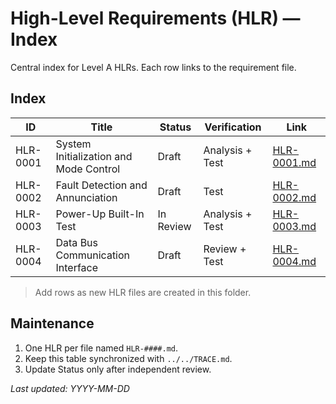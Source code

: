 # High-Level Requirements (HLR) — Index

Central index for Level A HLRs. Each row links to the requirement file.

## Index

| ID | Title | Status | Verification | Link |
|----|-------|--------|--------------|------|
| HLR-0001 | System Initialization and Mode Control | Draft | Analysis + Test | [HLR-0001.md](./HLR-0001.md) |
| HLR-0002 | Fault Detection and Annunciation | Draft | Test | [HLR-0002.md](./HLR-0002.md) |
| HLR-0003 | Power-Up Built-In Test | In Review | Analysis + Test | [HLR-0003.md](./HLR-0003.md) |
| HLR-0004 | Data Bus Communication Interface | Draft | Review + Test | [HLR-0004.md](./HLR-0004.md) |

> Add rows as new HLR files are created in this folder.

## Maintenance
1. One HLR per file named `HLR-####.md`.  
2. Keep this table synchronized with `../../TRACE.md`.  
3. Update Status only after independent review.

_Last updated: YYYY-MM-DD_
